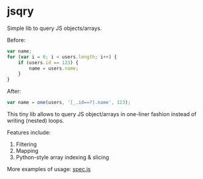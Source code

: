 # jsqry
Simple lib to query JS objects/arrays.

Before:
```js
var name;
for (var i = 0; i < users.length; i++) {
    if (users.id == 123) {
        name = users.name;
    }
}

```
After:
```js
var name = one(users, '[_.id==?].name', 123);
```

This tiny lib allows to query JS object/arrays in one-liner fashion instead of writing (nested) loops.

Features include:
1. Filtering
1. Mapping
1. Python-style array indexing & slicing

More examples of usage: [spec.js](/spec/spec.js)
